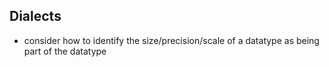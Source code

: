 
## Dialects

* consider how to identify the size/precision/scale of a datatype as being part
of the datatype
